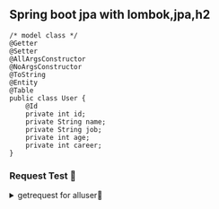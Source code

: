 ## Spring boot jpa with lombok,jpa,h2

``` 
/* model class */
@Getter
@Setter
@AllArgsConstructor
@NoArgsConstructor
@ToString
@Entity
@Table
public class User {
    @Id
    private int id;
    private String name;
    private String job;
    private int age;
    private int career;
}

```

### Request Test :woman:
<details>
<summary>getrequest for alluser🏣 </summary>
<img src=https://user-images.githubusercontent.com/40031858/88480458-e906d200-cf90-11ea-8b38-a872bd6a0e33.png width=600px>
</details>

